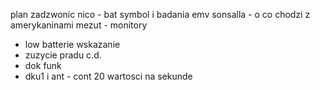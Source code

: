 plan
zadzwonic nico - bat symbol i badania emv
sonsalla - o co chodzi z amerykaninami
mezut - monitory


- low batterie wskazanie
- zuzycie pradu c.d.
- dok funk
- dku1 i ant - cont 20 wartosci na sekunde
